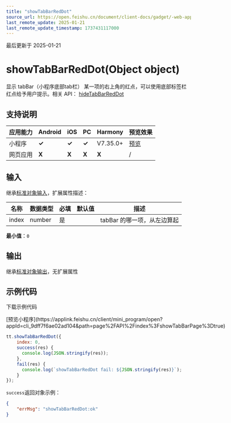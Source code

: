 ```yaml
---
title: "showTabBarRedDot"
source_url: https://open.feishu.cn/document/client-docs/gadget/-web-app-api/interface/tab-bar/showtabbarreddot
last_remote_update: 2025-01-21
last_remote_update_timestamp: 1737431117000
---
```

最后更新于 2025-01-21

# 	showTabBarRedDot(Object object)

显示 tabBar（小程序底部tab栏） 某一项的右上角的红点，可以使用底部标签栏红点给予用户提示。相关 API： [hideTabBarRedDot](https://open.feishu.cn/document/uYjL24iN/ugjM04COyQjL4IDN)

## 支持说明

应用能力 | Android | iOS | PC | Harmony | 预览效果
--- | --- | --- | --- | --- | ---
小程序 | **✓** | **✓** | **✓** | V7.35.0+ | [预览](https://applink.feishu.cn/client/mini_program/open?appId=cli_9dff7f6ae02ad104&path=page%2FAPI%2Findex%3FshowTabBarPage%3Dtrue)
网页应用 | **X** | **X** | **X** | **X** | /

## 输入

继承[标准对象输入](https://open.feishu.cn/document/uYjL24iN/ukzNy4SO3IjL5cjM)，扩展属性描述：

名称 | 数据类型 | 必填 | 默认值 | 描述
--- | --- | --- | --- | ---
index | number | 是 |  | tabBar 的哪一项，从左边算起  
**最小值**：`0`

## 输出

继承[标准对象输出](https://open.feishu.cn/document/uYjL24iN/ukzNy4SO3IjL5cjM#8c92acb8)，无扩展属性

## 示例代码

<md-download-code href="https://open.feishu.cn/document/uYjL24iN/uYDM04iNwQjL2ADN" mobileDisplay="none">下载示例代码</md-download-code>

<div style="display: flex">
          [预览小程序](https://applink.feishu.cn/client/mini_program/open?appId=cli_9dff7f6ae02ad104&path=page%2FAPI%2Findex%3FshowTabBarPage%3Dtrue)

</div> 

```js
tt.showTabBarRedDot({
    index: 0,
    success(res) {
      console.log(JSON.stringify(res));
    },
    fail(res) {
      console.log(`showTabBarRedDot fail: ${JSON.stringify(res)}`);
    }
});
```

`success`返回对象示例：
```json
{
    "errMsg": "showTabBarRedDot:ok"
}
```
